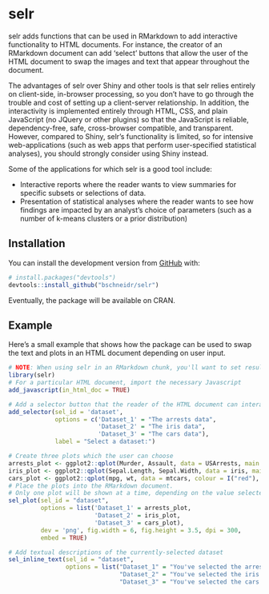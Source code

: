
<!-- README.md is generated from README.Rmd. Please edit that file -->

# selr

selr adds functions that can be used in RMarkdown to add interactive
functionality to HTML documents. For instance, the creator of an
RMarkdown document can add ‘select’ buttons that allow the user of the
HTML document to swap the images and text that appear throughout the
document.

The advantages of selr over Shiny and other tools is that selr relies
entirely on client-side, in-browser processing, so you don’t have to go
through the trouble and cost of setting up a client-server relationship.
In addition, the interactivity is implemented entirely through HTML,
CSS, and plain JavaScript (no JQuery or other plugins) so that the
JavaScript is reliable, dependency-free, safe, cross-browser compatible,
and transparent. However, compared to Shiny, selr’s functionality is
limited, so for intensive web-applications (such as web apps that
perform user-specified statistical analyses), you should strongly
consider using Shiny instead.

Some of the applications for which selr is a good tool include:

  - Interactive reports where the reader wants to view summaries for
    specific subsets or selections of data.
  - Presentation of statistical analyses where the reader wants to see
    how findings are impacted by an analyst’s choice of parameters (such
    as a number of k-means clusters or a prior distribution)

## Installation

You can install the development version from
[GitHub](https://github.com/) with:

``` r
# install.packages("devtools")
devtools::install_github("bschneidr/selr")
```

Eventually, the package will be available on CRAN.

## Example

Here’s a small example that shows how the package can be used to swap
the text and plots in an HTML document depending on user
input.

``` r
# NOTE: When using selr in an RMarkdown chunk, you'll want to set results='asis'
library(selr)
# For a particular HTML document, import the necessary Javascript
add_javascript(in_html_doc = TRUE)
```

``` r
# Add a selector button that the reader of the HTML document can interact with
add_selector(sel_id = 'dataset',
             options = c('Dataset_1' = "The arrests data",
                         'Dataset_2' = "The iris data",
                         'Dataset_3' = "The cars data"),
             label = "Select a dataset:")
```

``` r
# Create three plots which the user can choose
arrests_plot <- ggplot2::qplot(Murder, Assault, data = USArrests, main = "Arrests")
iris_plot <- ggplot2::qplot(Sepal.Length, Sepal.Width, data = iris, main = "Iris")
cars_plot <- ggplot2::qplot(mpg, wt, data = mtcars, colour = I("red"), main = "Cars")
# Place the plots into the RMarkdown document. 
# Only one plot will be shown at a time, depending on the value selected in the selector button.
sel_plot(sel_id = "dataset",
         options = list('Dataset_1' = arrests_plot,
                        'Dataset_2' = iris_plot,
                        'Dataset_3' = cars_plot),
         dev = 'png', fig.width = 6, fig.height = 3.5, dpi = 300,
         embed = TRUE)
```

``` r
# Add textual descriptions of the currently-selected dataset
sel_inline_text(sel_id = "dataset",
                options = list("Dataset_1" = "You've selected the arrests data. Good choice.",
                               "Dataset_2" = "You've selected the iris data- Fisher smiles upon you.",
                               "Dataset_3" = "You've selected the cars data- may you plumb its secrets."))
```

<!-- Don't forget to commit and push the resulting figure files, so they display on GitHub! -->
